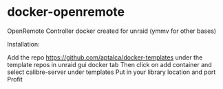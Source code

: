 # docker-openremote

OpenRemote Controller docker created for unraid (ymmv for other bases)

Installation:

Add the repo https://github.com/aptalca/docker-templates under the template repos in unraid gui docker tab
Then click on add container and select calibre-server under templates
Put in your library location and port
Profit
